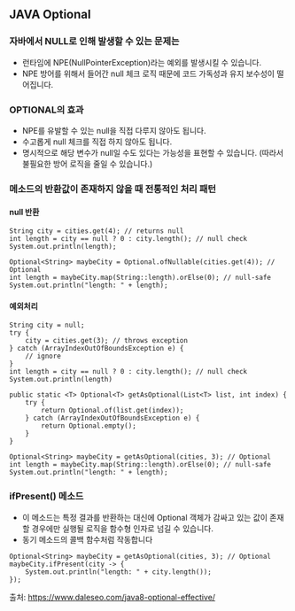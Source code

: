 ## JAVA Optional

### 자바에서 NULL로 인해 발생할 수 있는 문제는
- 런타임에 NPE(NullPointerException)라는 예외를 발생시킬 수 있습니다.
- NPE 방어를 위해서 들어간 null 체크 로직 때문에 코드 가독성과 유지 보수성이 떨어집니다.

### OPTIONAL의 효과
- NPE를 유발할 수 있는 null을 직접 다루지 않아도 됩니다.
- 수고롭게 null 체크를 직접 하지 않아도 됩니다.
- 명시적으로 해당 변수가 null일 수도 있다는 가능성을 표현할 수 있습니다. (따라서 불필요한 방어 로직을 줄일 수 있습니다.)

### 메소드의 반환값이 존재하지 않을 때 전통적인 처리 패턴
#### null 반환
```
String city = cities.get(4); // returns null
int length = city == null ? 0 : city.length(); // null check
System.out.println(length);
```

```
Optional<String> maybeCity = Optional.ofNullable(cities.get(4)); // Optional
int length = maybeCity.map(String::length).orElse(0); // null-safe
System.out.println("length: " + length);
```
#### 예외처리
```
String city = null;
try {
	city = cities.get(3); // throws exception
} catch (ArrayIndexOutOfBoundsException e) {
	// ignore
}
int length = city == null ? 0 : city.length(); // null check
System.out.println(length)
```

```
public static <T> Optional<T> getAsOptional(List<T> list, int index) {
	try {
		return Optional.of(list.get(index));
	} catch (ArrayIndexOutOfBoundsException e) {
		return Optional.empty();
	}
}

Optional<String> maybeCity = getAsOptional(cities, 3); // Optional
int length = maybeCity.map(String::length).orElse(0); // null-safe
System.out.println("length: " + length);
```

### ifPresent() 메소드
- 이 메소드는 특정 결과를 반환하는 대신에 Optional 객체가 감싸고 있는 값이 존재할 경우에만 실행될 로직을 함수형 인자로 넘길 수 있습니다.
- 동기 메소드의 콜백 함수처럼 작동합니다
```
Optional<String> maybeCity = getAsOptional(cities, 3); // Optional
maybeCity.ifPresent(city -> {
	System.out.println("length: " + city.length());
});
```

출처: https://www.daleseo.com/java8-optional-effective/
